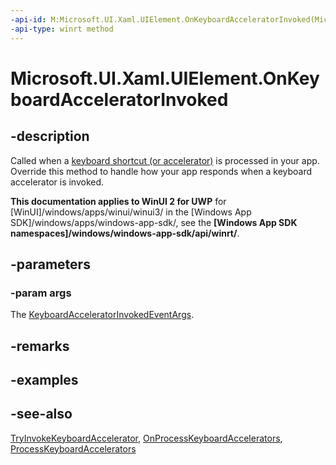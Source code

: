 ```yaml
---
-api-id: M:Microsoft.UI.Xaml.UIElement.OnKeyboardAcceleratorInvoked(Microsoft.UI.Xaml.Input.KeyboardAcceleratorInvokedEventArgs)
-api-type: winrt method
---
```


<!-- Method syntax.
virtual protected void UIElement.OnKeyboardAcceleratorInvoked(KeyboardAcceleratorInvokedEventArgs args)
-->

# Microsoft.UI.Xaml.UIElement.OnKeyboardAcceleratorInvoked

## -description
Called when a [keyboard shortcut (or accelerator)](../microsoft.ui.xaml.input/keyboardaccelerator.md) is processed in your app. Override this method to handle how your app responds when a keyboard accelerator is invoked.

**This documentation applies to WinUI 2 for UWP** for [WinUI]/windows/apps/winui/winui3/ in the [Windows App SDK]/windows/apps/windows-app-sdk/, see the **[Windows App SDK namespaces]/windows/windows-app-sdk/api/winrt/**.

## -parameters
### -param args
The [KeyboardAcceleratorInvokedEventArgs](../microsoft.ui.xaml.input/keyboardacceleratorinvokedeventargs.md).

## -remarks

## -examples

## -see-also
[TryInvokeKeyboardAccelerator](uielement_tryinvokekeyboardaccelerator_236549054.md), [OnProcessKeyboardAccelerators](uielement_onprocesskeyboardaccelerators_490218500.md), [ProcessKeyboardAccelerators](uielement_processkeyboardaccelerators.md)

